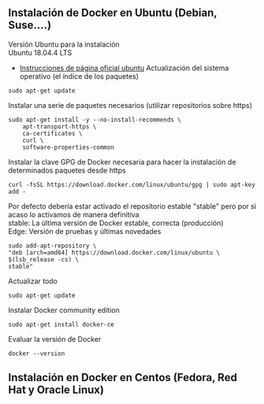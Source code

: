 ## Instalación de Docker en Ubuntu (Debian, Suse….)  
Versión Ubuntu para la instalación  
Ubuntu 18.04.4 LTS  
- [Instrucciones de página oficial ubuntu](https://docs.docker.com/install/)
Actualización del sistema operativo (el índice de los paquetes)
```
sudo apt-get update
```
Instalar una serie de paquetes necesarios (utilizar repositorios sobre https)
```
sudo apt-get install -y --no-install-recommends \
    apt-transport-https \
    ca-certificates \
    curl \
    software-properties-common
```
Instalar la clave GPG de Docker necesaria para hacer la instalación de determinados paquetes desde https
```
curl -fsSL https://download.docker.com/linux/ubuntu/gpg | sudo apt-key add -
```
Por defecto debería estar activado el repositorio estable "stable" pero por si acaso lo activamos de manera definitiva  
stable: La última versión de Docker estable, correcta (producción)  
Edge: Versión de pruebas y últimas novedades  
```
sudo add-apt-repository \
"deb [arch=amd64] https://download.docker.com/linux/ubuntu \
$(lsb_release -cs) \
stable"
```
Actualizar todo
```
sudo apt-get update
```
Instalar Docker community edition
```
sudo apt-get install docker-ce
```
Evaluar la versión de Docker
```
docker --version
```
## Instalación en Docker en Centos (Fedora, Red Hat y Oracle Linux)  
